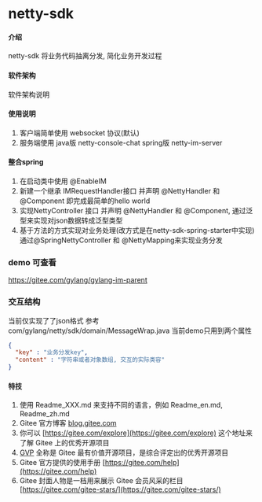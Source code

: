 # netty-sdk

#### 介绍
netty-sdk 将业务代码抽离分发, 简化业务开发过程

#### 软件架构
软件架构说明




#### 使用说明

1.  客户端简单使用 websocket 协议(默认)
2.  服务端使用 java版 netty-console-chat spring版 netty-im-server

#### 整合spring
1. 在启动类中使用 @EnableIM 
2. 新建一个继承 IMRequestHandler接口 并声明 @NettyHandler 和 @Component 即完成最简单的hello world
3. 实现NettyController 接口 并声明 @NettyHandler 和 @Component, 通过泛型来实现对json数据转成泛型类型
4. 基于方法的方式实现对业务处理(改方式是在netty-sdk-spring-starter中实现) 通过@SpringNettyController 和 @NettyMapping来实现业务分发

### demo 可查看
https://gitee.com/gylang/gylang-im-parent
### 交互结构
当前仅实现了了json格式 参考 com/gylang/netty/sdk/domain/MessageWrap.java
当前demo只用到两个属性
```json
{
  "key" : "业务分发key",
  "content" : "字符串或者对象数组, 交互的实际类容"
}
```


#### 特技

1.  使用 Readme\_XXX.md 来支持不同的语言，例如 Readme\_en.md, Readme\_zh.md
2.  Gitee 官方博客 [blog.gitee.com](https://blog.gitee.com)
3.  你可以 [https://gitee.com/explore](https://gitee.com/explore) 这个地址来了解 Gitee 上的优秀开源项目
4.  [GVP](https://gitee.com/gvp) 全称是 Gitee 最有价值开源项目，是综合评定出的优秀开源项目
5.  Gitee 官方提供的使用手册 [https://gitee.com/help](https://gitee.com/help)
6.  Gitee 封面人物是一档用来展示 Gitee 会员风采的栏目 [https://gitee.com/gitee-stars/](https://gitee.com/gitee-stars/)
